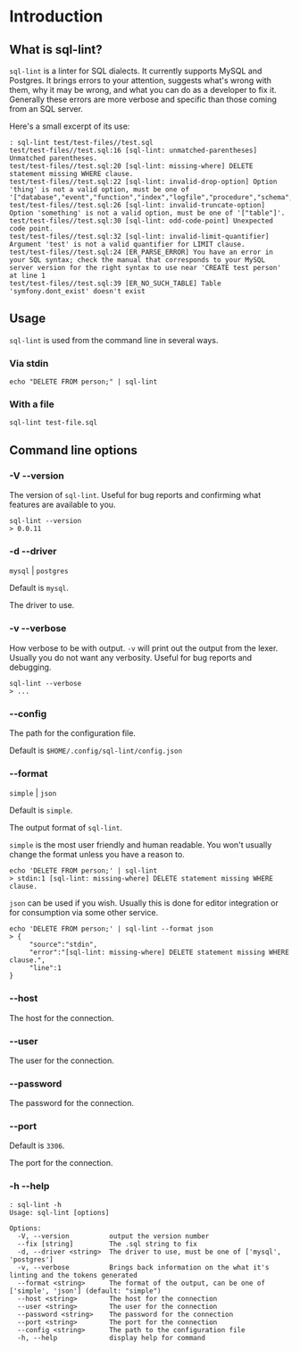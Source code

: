 # Introduction

## What is sql-lint?

`sql-lint` is a linter for SQL dialects. It currently supports MySQL and
Postgres. It brings errors to your attention, suggests what's wrong with them,
why it may be wrong, and what you can do as a developer to fix it. Generally
these errors are more verbose and specific than those coming from an SQL server.

Here's a small excerpt of its use:

```
: sql-lint test/test-files//test.sql 
test/test-files//test.sql:16 [sql-lint: unmatched-parentheses] Unmatched parentheses.
test/test-files//test.sql:20 [sql-lint: missing-where] DELETE statement missing WHERE clause.
test/test-files//test.sql:22 [sql-lint: invalid-drop-option] Option 'thing' is not a valid option, must be one of '["database","event","function","index","logfile","procedure","schema","server","table","view","tablespace","trigger"]'.
test/test-files//test.sql:26 [sql-lint: invalid-truncate-option] Option 'something' is not a valid option, must be one of '["table"]'.
test/test-files//test.sql:30 [sql-lint: odd-code-point] Unexpected code point.
test/test-files//test.sql:32 [sql-lint: invalid-limit-quantifier] Argument 'test' is not a valid quantifier for LIMIT clause.
test/test-files//test.sql:24 [ER_PARSE_ERROR] You have an error in your SQL syntax; check the manual that corresponds to your MySQL server version for the right syntax to use near 'CREATE test person' at line 1
test/test-files//test.sql:39 [ER_NO_SUCH_TABLE] Table 'symfony.dont_exist' doesn't exist
```

## Usage


`sql-lint` is used from the command line in several ways.

### Via stdin

```
echo "DELETE FROM person;" | sql-lint
```

### With a file

```
sql-lint test-file.sql
```

## Command line options

### -V --version

The version of `sql-lint`. 
Useful for bug reports and confirming what features are available to you.

```
sql-lint --version
> 0.0.11
```

### -d --driver

`mysql` | `postgres`

Default is `mysql`.

The driver to use.

### -v --verbose

How verbose to be with output. `-v` will print out the output from the lexer.
Usually you do not want any verbosity. Useful for bug reports and debugging.

```
sql-lint --verbose
> ...
```

### --config

The path for the configuration file.

Default is `$HOME/.config/sql-lint/config.json`

### --format

`simple` | `json`

Default is `simple`.

The output format of `sql-lint`.

 `simple` is the most user friendly and human readable. You won't usually change
 the format unless you have a reason to.

 ```
 echo 'DELETE FROM person;' | sql-lint
> stdin:1 [sql-lint: missing-where] DELETE statement missing WHERE clause.
 ```

`json` can be used if you wish. Usually this is done for editor
integration or for consumption via some other service.

```
echo 'DELETE FROM person;' | sql-lint --format json
> {
     "source":"stdin",
     "error":"[sql-lint: missing-where] DELETE statement missing WHERE clause.",
     "line":1
}
```

### --host

The host for the connection.

### --user

The user for the connection.

### --password

The password for the connection.

### --port 

Default is `3306`.

The port for the connection.

### -h --help

```
: sql-lint -h
Usage: sql-lint [options]

Options:
  -V, --version          output the version number
  --fix [string]         The .sql string to fix
  -d, --driver <string>  The driver to use, must be one of ['mysql', 'postgres']
  -v, --verbose          Brings back information on the what it's linting and the tokens generated
  --format <string>      The format of the output, can be one of ['simple', 'json'] (default: "simple")
  --host <string>        The host for the connection
  --user <string>        The user for the connection
  --password <string>    The password for the connection
  --port <string>        The port for the connection
  --config <string>      The path to the configuration file
  -h, --help             display help for command
```
